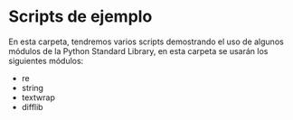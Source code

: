 # Scripts de ejemplo

En esta carpeta, tendremos varios scripts demostrando el uso de algunos módulos de la Python Standard Library, en esta carpeta se usarán los siguientes módulos:

- re
- string
- textwrap
- difflib
